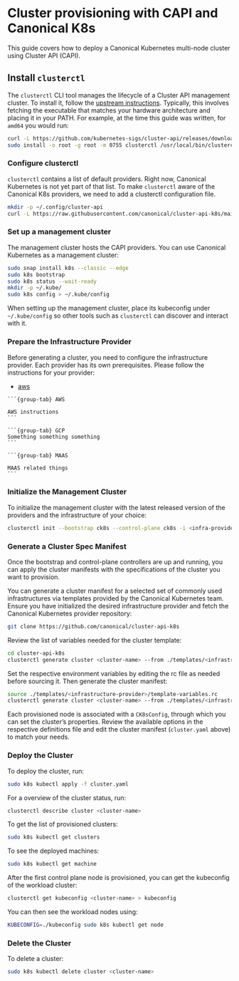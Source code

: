 # Cluster provisioning with CAPI and Canonical K8s

This guide covers how to deploy a Canonical Kubernetes multi-node cluster
using Cluster API (CAPI).

## Install `clusterctl`

The `clusterctl` CLI tool manages the lifecycle of a Cluster API management
cluster. To install it, follow the [upstream instructions]. Typically, this
involves fetching the executable that matches your hardware architecture and
placing it in your PATH. For example, at the time this guide was written,
for `amd64` you would run:

```sh
curl -L https://github.com/kubernetes-sigs/cluster-api/releases/download/v1.7.3/clusterctl-linux-amd64 -o clusterctl
sudo install -o root -g root -m 0755 clusterctl /usr/local/bin/clusterctl
```

### Configure clusterctl

`clusterctl` contains a list of default providers. Right now, Canonical
Kubernetes is not yet part of that list. To make `clusterctl` aware of the
Canonical K8s providers, we need to add a clusterctl configuration file.

```sh
mkdir -p ~/.config/cluster-api
curl -L https://raw.githubusercontent.com/canonical/cluster-api-k8s/main/clusterctl.yaml -o ~/.config/cluster-api/clusterctl.yaml
```

### Set up a management cluster

The management cluster hosts the CAPI providers. You can use Canonical
Kubernetes as a management cluster:

```sh
sudo snap install k8s --classic --edge
sudo k8s bootstrap
sudo k8s status --wait-ready
mkdir -p ~/.kube/
sudo k8s config > ~/.kube/config
```

When setting up the management cluster, place its kubeconfig under
`~/.kube/config` so other tools such as `clusterctl` can discover and interact
with it.

### Prepare the Infrastructure Provider

Before generating a cluster, you need to configure the infrastructure provider.
Each provider has its own prerequisites. Please follow the instructions
for your provider:

* [aws][aws-provider]
<!-- TO BE EXTENDED -->

````{tabs}
```{group-tab} AWS

AWS instructions
```

```{group-tab} GCP
Something something something
```

```{group-tab} MAAS

MAAS related things
```
````



### Initialize the Management Cluster

To initialize the management cluster with the latest released version of the
providers and the infrastructure of your choice:

```sh
clusterctl init --bootstrap ck8s --control-plane ck8s -i <infra-provider-of-choice>
```

### Generate a Cluster Spec Manifest

Once the bootstrap and control-plane controllers are up and running, you can
apply the cluster manifests with the specifications of the cluster you want to
provision.

You can generate a cluster manifest for a selected set of commonly used
infrastructures via templates provided by the Canonical Kubernetes team.
Ensure you have initialized the desired infrastructure provider and fetch
the Canonical Kubernetes provider repository:

```sh
git clone https://github.com/canonical/cluster-api-k8s
```

Review the list of variables needed for the cluster template:

```sh
cd cluster-api-k8s
clusterctl generate cluster <cluster-name> --from ./templates/<infrastructure-provider>/cluster-template.yaml --list-variables
```

Set the respective environment variables by editing the rc file as needed
before sourcing it. Then generate the cluster manifest:

```sh
source ./templates/<infrastructure-provider>/template-variables.rc
clusterctl generate cluster <cluster-name> --from ./templates/<infrastructure-provider>/cluster-template.yaml > cluster.yaml
```

Each provisioned node is associated with a `CK8sConfig`, through which you can
set the cluster’s properties. Review the available options in the respective
definitions file and edit the cluster manifest (`cluster.yaml` above) to match
your needs.

### Deploy the Cluster

To deploy the cluster, run:

```sh
sudo k8s kubectl apply -f cluster.yaml
```

For a overview of the cluster status, run:

```sh
clusterctl describe cluster <cluster-name>
```

To get the list of provisioned clusters:

```sh
sudo k8s kubectl get clusters
```

To see the deployed machines:

```sh
sudo k8s kubectl get machine
```

After the first control plane node is provisioned, you can get the kubeconfig
of the workload cluster:

```sh
clusterctl get kubeconfig <cluster-name> > kubeconfig
```

You can then see the workload nodes using:

```sh
KUBECONFIG=./kubeconfig sudo k8s kubectl get node
```

### Delete the Cluster

To delete a cluster:

```sh
sudo k8s kubectl delete cluster <cluster-name>
```

<!-- Links -->
[upstream instructions]: https://cluster-api.sigs.k8s.io/user/quick-start#install-clusterctl
[aws-provider]: ../howto/aws-provider.md
